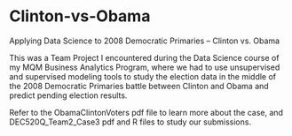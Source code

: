 # Clinton-vs-Obama
Applying Data Science to 2008 Democratic Primaries – Clinton vs. Obama

This was a Team Project I encountered during the Data Science course of my MQM Business Analytics Program, where we had to use unsupervised and supervised modeling tools to study the election data in the middle of the 2008 Democratic Primaries battle between Clinton and Obama and predict pending election results.

Refer to the ObamaClintonVoters pdf file to learn more about the case, and DEC520Q_Team2_Case3 pdf and R files to study our submissions.
